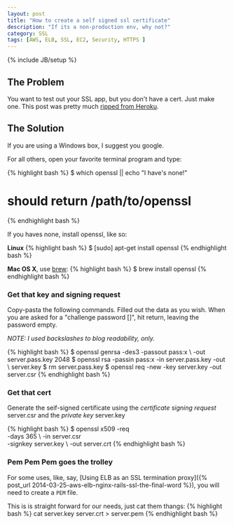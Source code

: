 ```yaml
---
layout: post
title: "How to create a self signed ssl certificate"
description: "If its a non-production env, why not?"
category: SSL
tags: [AWS, ELB, SSL, EC2, Security, HTTPS ]
---
```

{% include JB/setup %}


## The Problem ##

You want to test out your SSL app, but you don't have a cert.  Just make one.
This post was pretty much [ripped from Heroku](https://devcenter.heroku.com/articles/ssl-certificate-self "Stolen!").

## The Solution ##

If you are using a Windows box, I suggest you google.

For all others, open your favorite terminal program and type:

{% highlight bash %}
$ which openssl || echo "I have's none!"
# should return /path/to/openssl 
{% endhighlight bash %}

If you haves none, install openssl, like so:

__Linux__
{% highlight bash %}
$ [sudo] apt-get install openssl
{% endhighlight bash %}

__Mac OS X__, use [brew](http://brew.sh "Ruby FTW"):
{% highlight bash %}
$ brew install openssl
{% endhighlight bash %}


### Get that key and signing request ###

Copy-pasta the following commands. Filled out the data as you wish.  When you
are asked for a "challenge password \[\]", hit return, leaving the password empty.

_NOTE: I used backslashes to blog readability, only._

{% highlight bash %}
$ openssl genrsa -des3 -passout pass:x \ 
  -out server.pass.key 2048
$ openssl rsa -passin pass:x -in server.pass.key -out \ 
  server.key
$ rm server.pass.key
$ openssl req -new -key server.key -out server.csr
{% endhighlight bash %}

### Get that cert ###

Generate the seif-signed certificate using the _certificate signing request_
server.csr and the  _private key_ server.key

{% highlight bash %}
$ openssl x509 -req \
  -days 365 \ 
  -in server.csr \
  -signkey server.key \ 
  -out server.crt
{% endhighlight bash %}

### Pem Pem Pem goes the trolley ###

For some uses, like, say,
[Using ELB as an SSL termination proxy]({% post_url 2014-03-25-aws-elb-nginx-rails-ssl-the-final-word %}), 
you will need to create a <code>PEM</code> file.

This is is straight forward for our needs, just cat them thangs:
{% highlight bash %}
cat server.key server.crt > server.pem
{% endhighlight bash %}


